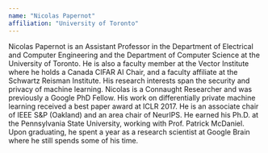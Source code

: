 ```yaml
---
name: "Nicolas Papernot"
affiliation: "University of Toronto"
---
```


Nicolas Papernot is an Assistant Professor in the Department of Electrical and Computer Engineering and the Department of Computer Science at the University of Toronto. He is also a faculty member at the Vector Institute where he holds a Canada CIFAR AI Chair, and a faculty affiliate at the Schwartz Reisman Institute. His research interests span the security and privacy of machine learning. Nicolas is a Connaught Researcher and was previously a Google PhD Fellow. His work on differentially private machine learning received a best paper award at ICLR 2017. He is an associate chair of IEEE S&P (Oakland) and an area chair of NeurIPS. He earned his Ph.D. at the Pennsylvania State University, working with Prof. Patrick McDaniel. Upon graduating, he spent a year as a research scientist at Google Brain where he still spends some of his time.
